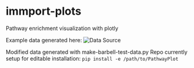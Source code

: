 # immport-plots
Pathway enrichment visualization with plotly

Example data generated here:
![Data Source](https://github.com/pajucon/immport-plots/blob/main/notebooks/example_data.png?raw=true)

Modified data generated with make-barbell-test-data.py
Repo currently setup for editable installation:
`pip install -e /path/to/PathwayPlot`